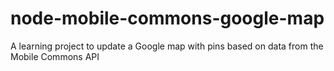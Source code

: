 node-mobile-commons-google-map
==============================

A learning project to update a Google map with pins based on data from the Mobile Commons API
